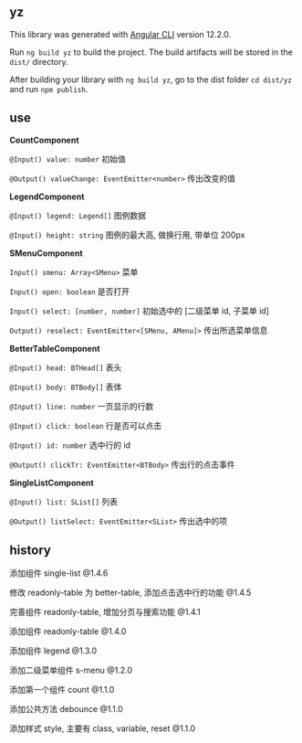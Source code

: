 ## yz

This library was generated with [Angular CLI](https://github.com/angular/angular-cli) version 12.2.0.

Run `ng build yz` to build the project. The build artifacts will be stored in the `dist/` directory.

After building your library with `ng build yz`, go to the dist folder `cd dist/yz` and run `npm publish`.

## use

**CountComponent**

`@Input() value: number` 初始值  

`@Output() valueChange: EventEmitter<number>` 传出改变的值  

**LegendComponent**

`@Input() legend: Legend[]` 图例数据  

`@Input() height: string` 图例的最大高, 做换行用, 带单位 200px  

**SMenuComponent**

`Input() smenu: Array<SMenu>` 菜单  

`Input() open: boolean` 是否打开  

`Input() select: [number, number]` 初始选中的 [二级菜单 id, 子菜单 id]  

`Output() reselect: EventEmitter<[SMenu, AMenu]>` 传出所选菜单信息  

**BetterTableComponent**

`@Input() head: BTHead[]` 表头  

`@Input() body: BTBody[]` 表体  

`@Input() line: number` 一页显示的行数

`@Input() click: boolean` 行是否可以点击

`@Input() id: number` 选中行的 id

`@Output() clickTr: EventEmitter<BTBody>` 传出行的点击事件

**SingleListComponent**

`@Input() list: SList[]` 列表

`@Output() listSelect: EventEmitter<SList>` 传出选中的项

## history

添加组件 single-list @1.4.6

修改 readonly-table 为 better-table, 添加点击选中行的功能 @1.4.5

完善组件 readonly-table, 增加分页与搜索功能 @1.4.1

添加组件 readonly-table @1.4.0

添加组件 legend @1.3.0

添加二级菜单组件 s-menu @1.2.0

添加第一个组件 count @1.1.0

添加公共方法 debounce @1.1.0

添加样式 style, 主要有 class, variable, reset @1.1.0